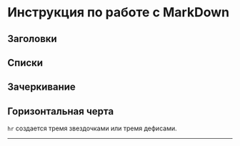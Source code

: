 # Инструкция по работе с MarkDown

## Заголовки


## Списки


## Зачеркивание 


## Горизонтальная черта 

`hr` создается тремя звездочками или тремя дефисами.
***